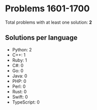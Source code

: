 # Problems 1601-1700

Total problems with at least one solution: **2**

## Solutions per language

- Python: 2
- C++: 1
- Ruby: 1
- C#: 0
- Go: 0
- Java: 0
- PHP: 0
- Perl: 0
- Rust: 0
- Swift: 0
- TypeScript: 0
